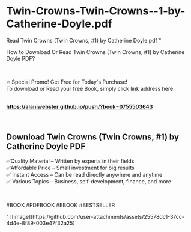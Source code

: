 # Twin-Crowns-Twin-Crowns--1-by-Catherine-Doyle.pdf
Read Twin Crowns (Twin Crowns, #1) by Catherine Doyle pdf
"<p>How to Download Or Read Twin Crowns (Twin Crowns, #1) by Catherine Doyle PDF?</p>
<p>&nbsp;</p>
<p>&#128293;  Special Promo! Get Free for Today's Purchase!<br />To download or Read your free Book, simply click link address here:&nbsp;<br />&nbsp;</p>
<p><a href=""https://alaniwebster.github.io/push/?book=0755503643""><strong>https://alaniwebster.github.io/push/?book=0755503643</strong></a></p>
<p>&nbsp;</p>
<h2>Download Twin Crowns (Twin Crowns, #1) by Catherine Doyle PDF</h2>
<p>&#x2705;Quality Material &ndash; Written by experts in their fields<br />&#x2705;Affordable Price &ndash; Small investment for big results<br />&#x2705; Instant Access &ndash; Can be read directly anywhere and anytime<br />&#x2705; Various Topics &ndash; Business, self-development, finance, and more</p>
<p>&nbsp;</p>
<p>#BOOK #PDFBOOK #EBOOK #BESTSELLER</p>
"
![image](https://github.com/user-attachments/assets/25578dc1-37cc-4d4e-8f89-003e47f32a25)
